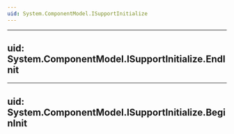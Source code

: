 ```yaml
---
uid: System.ComponentModel.ISupportInitialize
---
```


---
uid: System.ComponentModel.ISupportInitialize.EndInit
---

---
uid: System.ComponentModel.ISupportInitialize.BeginInit
---
